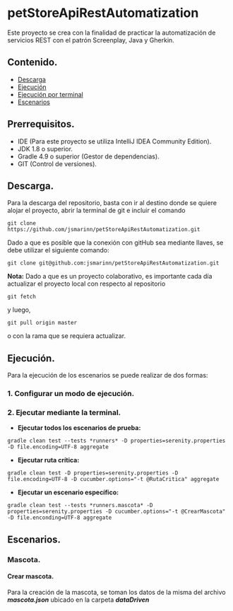 # petStoreApiRestAutomatization

Este proyecto se crea con la finalidad de practicar la automatización de servicios REST con el patrón Screenplay, Java y Gherkin.

## Contenido.
- [Descarga](#descarga)
- [Ejecución](#ejecución)
- [Ejecución por terminal](#2-ejecutar-mediante-la-terminal)
- [Escenarios](#escenarios)

## Prerrequisitos.
- IDE (Para este proyecto se utiliza IntelliJ IDEA Community Edition).
- JDK 1.8 o superior.
- Gradle 4.9 o superior (Gestor de dependencias).
- GIT (Control de versiones).

## Descarga.
Para la descarga del repositorio, basta con ir al destino donde se quiere alojar el proyecto, abrir la terminal de git e incluir el comando
```
git clone https://github.com/jsmarinn/petStoreApiRestAutomatization.git
```
Dado a que es posible que la conexión con gitHub sea mediante llaves, se debe utilizar el siguiente comando:
```
git clone git@github.com:jsmarinn/petStoreApiRestAutomatization.git
```

**Nota:** Dado a que es un proyecto colaborativo, es importante cada día actualizar el proyecto local con respecto al repositorio
```
git fetch
``` 
y luego,
```
git pull origin master
```
o con la rama que se requiera actualizar.

## Ejecución.
Para la ejecución de los escenarios se puede realizar de dos formas:

### 1. Configurar un modo de ejecución.

### 2. Ejecutar mediante la terminal.
- **Ejecutar todos los escenarios de prueba:**
```
gradle clean test --tests *runners* -D properties=serenity.properties -D file.encoding=UTF-8 aggregate
```

- **Ejecutar ruta crítica:**
```
gradle clean test -D properties=serenity.properties -D file.encoding=UTF-8 -D cucumber.options="-t @RutaCritica" aggregate
```

- **Ejecutar un escenario específico:**
```
gradle clean test --tests *runners.mascota* -D properties=serenity.properties -D cucumber.options="-t @CrearMascota" -D file.enconding=UTF-8 aggregate
```

## Escenarios.

### Mascota.
#### Crear mascota.
Para la creación de la mascota, se toman los datos de la misma del archivo ***mascota.json*** ubicado en la carpeta ***dataDriven***